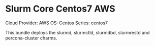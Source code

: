# Slurm Core Centos7 AWS

Cloud Provider: AWS
OS: Centos
Series: centos7

This bundle deploys the slurmd, slurmctld, slurmdbd, slurmrestd and percona-cluster charms.
